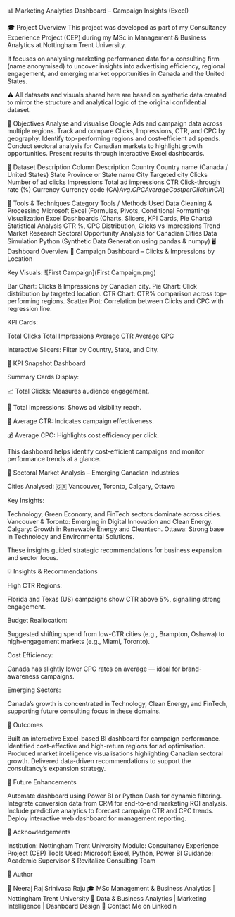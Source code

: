 📊 Marketing Analytics Dashboard – Campaign Insights (Excel)

🎓 Project Overview
This project was developed as part of my Consultancy Experience Project (CEP) during my MSc in Management & Business Analytics at Nottingham Trent University.

It focuses on analysing marketing performance data for a consulting firm (name anonymised) to uncover insights into advertising efficiency, regional engagement, and emerging market opportunities in Canada and the United States.

⚠️ All datasets and visuals shared here are based on synthetic data created to mirror the structure and analytical logic of the original confidential dataset.

🧭 Objectives
Analyse and visualise Google Ads and campaign data across multiple regions.
Track and compare Clicks, Impressions, CTR, and CPC by geography.
Identify top-performing regions and cost-efficient ad spends.
Conduct sectoral analysis for Canadian markets to highlight growth opportunities.
Present results through interactive Excel dashboards.

📁 Dataset Description
Column	Description
Country	Country name (Canada / United States)
State	Province or State name
City	Targeted city
Clicks	Number of ad clicks
Impressions	Total ad impressions
CTR	Click-through rate (%)
Currency	Currency code (CA$)
Avg. CPC	Average Cost per Click (in CA$)

🧰 Tools & Techniques
Category	Tools / Methods Used
Data Cleaning & Processing	Microsoft Excel (Formulas, Pivots, Conditional Formatting)
Visualization	Excel Dashboards (Charts, Slicers, KPI Cards, Pie Charts)
Statistical Analysis	CTR %, CPC Distribution, Clicks vs Impressions Trend
Market Research	Sectoral Opportunity Analysis for Canadian Cities
Data Simulation	Python (Synthetic Data Generation using pandas & numpy)
🖥️ Dashboard Overview
🔸 Campaign Dashboard – Clicks & Impressions by Location

Key Visuals:
![First Campaign](First Campaign.png)

Bar Chart: Clicks & Impressions by Canadian city.
Pie Chart: Click distribution by targeted location.
CTR Chart: CTR% comparison across top-performing regions.
Scatter Plot: Correlation between Clicks and CPC with regression line.

KPI Cards:

Total Clicks
Total Impressions
Average CTR
Average CPC

Interactive Slicers: Filter by Country, State, and City.

🔸 KPI Snapshot Dashboard

Summary Cards Display:

📈 Total Clicks: Measures audience engagement.

👀 Total Impressions: Shows ad visibility reach.

🎯 Average CTR: Indicates campaign effectiveness.

💰 Average CPC: Highlights cost efficiency per click.

This dashboard helps identify cost-efficient campaigns and monitor performance trends at a glance.

🔸 Sectoral Market Analysis – Emerging Canadian Industries

Cities Analysed:
🇨🇦 Vancouver, Toronto, Calgary, Ottawa

Key Insights:

Technology, Green Economy, and FinTech sectors dominate across cities.
Vancouver & Toronto: Emerging in Digital Innovation and Clean Energy.
Calgary: Growth in Renewable Energy and Cleantech.
Ottawa: Strong base in Technology and Environmental Solutions.

These insights guided strategic recommendations for business expansion and sector focus.

💡 Insights & Recommendations

High CTR Regions:

Florida and Texas (US) campaigns show CTR above 5%, signalling strong engagement.

Budget Reallocation:

Suggested shifting spend from low-CTR cities (e.g., Brampton, Oshawa) to high-engagement markets (e.g., Miami, Toronto).

Cost Efficiency:

Canada has slightly lower CPC rates on average — ideal for brand-awareness campaigns.

Emerging Sectors:

Canada’s growth is concentrated in Technology, Clean Energy, and FinTech, supporting future consulting focus in these domains.

🧾 Outcomes

Built an interactive Excel-based BI dashboard for campaign performance.
Identified cost-effective and high-return regions for ad optimisation.
Produced market intelligence visualisations highlighting Canadian sectoral growth.
Delivered data-driven recommendations to support the consultancy’s expansion strategy.

🚀 Future Enhancements

Automate dashboard using Power BI or Python Dash for dynamic filtering.
Integrate conversion data from CRM for end-to-end marketing ROI analysis.
Include predictive analytics to forecast campaign CTR and CPC trends.
Deploy interactive web dashboard for management reporting.

🏫 Acknowledgements

Institution: Nottingham Trent University
Module: Consultancy Experience Project (CEP)
Tools Used: Microsoft Excel, Python, Power BI
Guidance: Academic Supervisor & Revitalize Consulting Team

🧾 Author

👤 Neeraj Raj Srinivasa Raju
🎓 MSc Management & Business Analytics | Nottingham Trent University
💼 Data & Business Analytics | Marketing Intelligence | Dashboard Design
📧 Contact Me on LinkedIn
